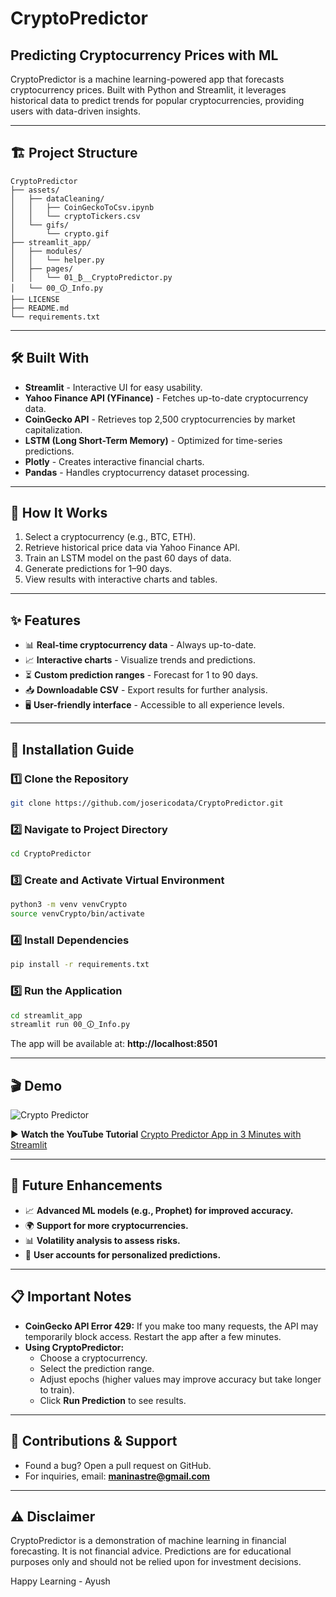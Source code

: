 # CryptoPredictor

## Predicting Cryptocurrency Prices with ML

CryptoPredictor is a machine learning-powered app that forecasts cryptocurrency prices. Built with Python and Streamlit, it leverages historical data to predict trends for popular cryptocurrencies, providing users with data-driven insights.

---

## 🏗️ Project Structure

```
CryptoPredictor  
├── assets/         
│   ├── dataCleaning/
│   │   ├── CoinGeckoToCsv.ipynb   
│   │   └── cryptoTickers.csv
│   └── gifs/               
│       └── crypto.gif
├── streamlit_app/
│   ├── modules/
│   │   └── helper.py
│   ├── pages/               
│   │   └── 01_₿__CryptoPredictor.py
│   └── 00_🛈_Info.py        
├── LICENSE                 
├── README.md               
└── requirements.txt        
```

---

## 🛠️ Built With

- **Streamlit** - Interactive UI for easy usability.
- **Yahoo Finance API (YFinance)** - Fetches up-to-date cryptocurrency data.
- **CoinGecko API** - Retrieves top 2,500 cryptocurrencies by market capitalization.
- **LSTM (Long Short-Term Memory)** - Optimized for time-series predictions.
- **Plotly** - Creates interactive financial charts.
- **Pandas** - Handles cryptocurrency dataset processing.

---

## 🚀 How It Works

1. Select a cryptocurrency (e.g., BTC, ETH).
2. Retrieve historical price data via Yahoo Finance API.
3. Train an LSTM model on the past 60 days of data.
4. Generate predictions for 1–90 days.
5. View results with interactive charts and tables.

---

## ✨ Features

- 📊 **Real-time cryptocurrency data** - Always up-to-date.
- 📈 **Interactive charts** - Visualize trends and predictions.
- ⏳ **Custom prediction ranges** - Forecast for 1 to 90 days.
- 📥 **Downloadable CSV** - Export results for further analysis.
- 🖥️ **User-friendly interface** - Accessible to all experience levels.

---

## 🔧 Installation Guide

### 1️⃣ Clone the Repository
```bash
git clone https://github.com/josericodata/CryptoPredictor.git
```

### 2️⃣ Navigate to Project Directory
```bash
cd CryptoPredictor
```

### 3️⃣ Create and Activate Virtual Environment
```bash
python3 -m venv venvCrypto
source venvCrypto/bin/activate
```

### 4️⃣ Install Dependencies
```bash
pip install -r requirements.txt
```

### 5️⃣ Run the Application
```bash
cd streamlit_app
streamlit run 00_🛈_Info.py
```
The app will be available at: **http://localhost:8501**

---

## 🎬 Demo

![Crypto Predictor](assets/gifs/crypto.gif)

▶️ **Watch the YouTube Tutorial**
[Crypto Predictor App in 3 Minutes with Streamlit](#)

---

## 🔮 Future Enhancements

- 📈 **Advanced ML models (e.g., Prophet) for improved accuracy.**
- 🌍 **Support for more cryptocurrencies.**
- 📊 **Volatility analysis to assess risks.**
- 🔐 **User accounts for personalized predictions.**

---

## 📋 Important Notes

- **CoinGecko API Error 429:** If you make too many requests, the API may temporarily block access. Restart the app after a few minutes.
- **Using CryptoPredictor:**
  - Choose a cryptocurrency.
  - Select the prediction range.
  - Adjust epochs (higher values may improve accuracy but take longer to train).
  - Click **Run Prediction** to see results.

---

## 🤝 Contributions & Support

- Found a bug? Open a pull request on GitHub.
- For inquiries, email: **maninastre@gmail.com**

---

## ⚠️ Disclaimer

CryptoPredictor is a demonstration of machine learning in financial forecasting. It is not financial advice. Predictions are for educational purposes only and should not be relied upon for investment decisions.

Happy Learning - Ayush
